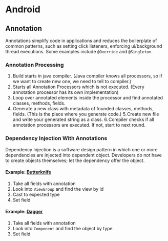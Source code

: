 # Android

## Annotation
Annotations simplify code in applications and reduces the boilerplate of common patterns, such as setting click listeners, enforcing ui/background thread executions. Some examples include `@Override` and `@Singleton`.

### Annotation Processing
1. Build starts in java compiler. (Java compiler knows all processors, so if we want to create new one, we need to tell to compiler.)
2. Starts all Annotation Processors which is not executed. (Every annotation processor has its own implementation)
3. Loop over annotated elements inside the processor and find annotated classes, methods, fields.
4. Generate a new class with metadata of founded classes, methods, fields. (This is the place where you generate code.)
5. Create new file and write your generated string as a class.
6. Compiler checks if all annotation processors are executed. If not, start to next round.

### Dependency Injection With Annotations
Dependency Injection is a software design pattern in which one or more dependencies are injected into dependent object. Developers do not have to create objects themselves; let the dependency offer the object.

#### Example: [Butterknife](https://github.com/JakeWharton/butterknife)
1. Take all fields with annotation
2. Look into `ViewGroup` and find the view by id
3. Cast to expected type
4. Set field

#### Example: [Dagger](https://github.com/google/dagger)
1. Take all fields with annotation
2. Look into `Component` and find the object by type
3. Set field
